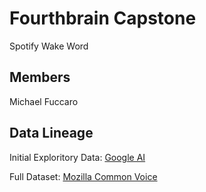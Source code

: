 # Fourthbrain Capstone
Spotify Wake Word

## Members 
Michael Fuccaro

## Data Lineage
Initial Exploritory Data: [Google AI](https://ai.googleblog.com/2017/08/launching-speech-commands-dataset.html)

Full Dataset: [Mozilla Common Voice](https://commonvoice.mozilla.org/en/datasets)
